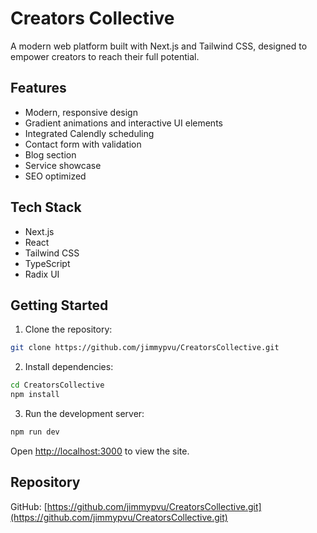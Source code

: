# Creators Collective

A modern web platform built with Next.js and Tailwind CSS, designed to empower creators to reach their full potential.

## Features

- Modern, responsive design
- Gradient animations and interactive UI elements
- Integrated Calendly scheduling
- Contact form with validation
- Blog section
- Service showcase
- SEO optimized

## Tech Stack

- Next.js
- React
- Tailwind CSS
- TypeScript
- Radix UI

## Getting Started

1. Clone the repository:
```bash
git clone https://github.com/jimmypvu/CreatorsCollective.git
```

2. Install dependencies:
```bash
cd CreatorsCollective
npm install
```

3. Run the development server:
```bash
npm run dev
```

Open [http://localhost:3000](http://localhost:3000) to view the site.

## Repository

GitHub: [https://github.com/jimmypvu/CreatorsCollective.git](https://github.com/jimmypvu/CreatorsCollective.git)
